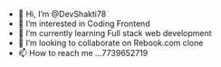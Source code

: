 - 👋 Hi, I’m @DevShakti78
- 👀 I’m interested in Coding Frontend
- 🌱 I’m currently learning Full stack web development
- 💞️ I’m looking to collaborate on Rebook.com clone
- 📫 How to reach me ...7739652719

<!---
DevShakti78/DevShakti78 is a ✨ special ✨ repository because its `README.md` (this file) appears on your GitHub profile.
You can click the Preview link to take a look at your changes.
--->
